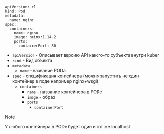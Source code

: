```
apiVersion: v1
kind: Pod
metadata:
  name: nginx
spec:
  containers:
  - name: nginx
    image: nginx:1.14.2
    ports:
    - containerPort: 80
```
* `apiVersion` - Описывает версию API какого-то субъекта внутри kuber
* `kind` - Вид объекта
* `metadata`
  - `name` - название PODа
* `spec` - спецификация контейнера (можно запустить не один контейнер в поде например nginx+wsgi)
  - `containers`
    - `name` - название контейнера в PODе
    - `image` - образ
    - `ports`
      - `containerPort`
> [!NOTE]
> У любого контейнера в PODе будет один и тот же localhost

